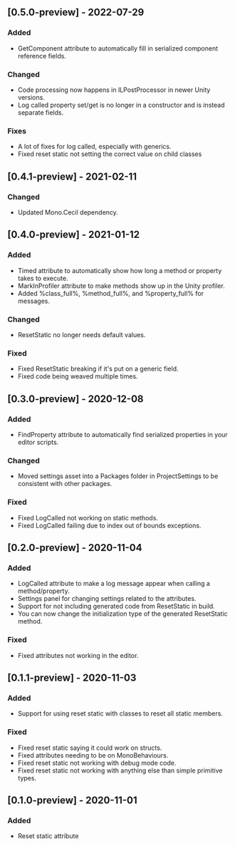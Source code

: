 ## [0.5.0-preview] - 2022-07-29
### Added
- GetComponent attribute to automatically fill in serialized component reference fields.

### Changed
- Code processing now happens in ILPostProcessor in newer Unity versions.
- Log called property set/get is no longer in a constructor and is instead separate fields.

### Fixes
- A lot of fixes for log called, especially with generics.
- Fixed reset static not setting the correct value on child classes

## [0.4.1-preview] - 2021-02-11
### Changed
- Updated Mono.Cecil dependency.

## [0.4.0-preview] - 2021-01-12
### Added
- Timed attribute to automatically show how long a method or property takes to execute.
- MarkInProfiler attribute to make methods show up in the Unity profiler.
- Added %class_full%, %method_full%, and %property_full% for messages.

### Changed
- ResetStatic no longer needs default values.

### Fixed
- Fixed ResetStatic breaking if it's put on a generic field.
- Fixed code being weaved multiple times.

## [0.3.0-preview] - 2020-12-08
### Added
- FindProperty attribute to automatically find serialized properties in your editor scripts.

### Changed
- Moved settings asset into a Packages folder in ProjectSettings to be consistent with other packages.

### Fixed
- Fixed LogCalled not working on static methods.
- Fixed LogCalled failing due to index out of bounds exceptions.

## [0.2.0-preview] - 2020-11-04
### Added
- LogCalled attribute to make a log message appear when calling a method/property.
- Settings panel for changing settings related to the attributes.
- Support for not including generated code from ResetStatic in build.
- You can now change the initialization type of the generated ResetStatic method.

### Fixed
- Fixed attributes not working in the editor.

## [0.1.1-preview] - 2020-11-03
### Added 
- Support for using reset static with classes to reset all static members.

### Fixed
- Fixed reset static saying it could work on structs.
- Fixed attributes needing to be on MonoBehaviours.
- Fixed reset static not working with debug mode code.
- Fixed reset static not working with anything else than simple primitive types.

## [0.1.0-preview] - 2020-11-01
### Added
- Reset static attribute
